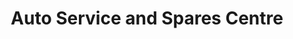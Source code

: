 ---
title: "Auto Service and Spares Centre"
url: /cape-town/auto-service-and-spares-centre/
shop: Autowerkstatt
---